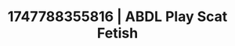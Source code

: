 ---
categories:
- Naughty librarian
- Breath play
- Pierced & proud
- Public sex
- Hands in hair
image: /assets/images/1747788355816.jpg
layout: post
seo:
  description: Featured content with exclusive Scat Fetish, ABDL Play. HD images available.
  keywords: Scat Fetish, ABDL Play
  og_image: /assets/images/1747788355816.jpg
  schema_type: VisualArtwork
tags:
- ABDL Play
- Scat Fetish
- '#1747788355816'
title: 1747788355816 | ABDL Play Scat Fetish
---